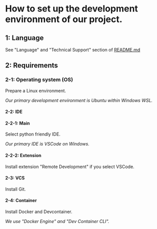 # How to set up the development environment of our project.

## 1: Language

See "Language" and "Technical Support" section of [README.md](README.md)

## 2: Requirements

### 2-1: Operating system (OS)

Prepare a Linux environment.

_Our primary development environment is Ubuntu within Windows WSL._

#### 2-2: IDE

#### 2-2-1: Main

Select python friendly IDE.

_Our primary IDE is VSCode on Windows._

#### 2-2-2: Extension

Install extension "Remote Development" if you select VSCode.

#### 2-3: VCS

Install Git.

#### 2-4: Container

Install Docker and Devcontainer.

_We use "Docker Engine" and "Dev Container CLI"._
